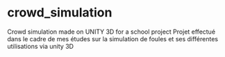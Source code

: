 # crowd_simulation
Crowd simulation made on UNITY 3D for a school project
Projet effectué dans le cadre de mes études sur la simulation de foules et ses différentes utilisations via unity 3D
